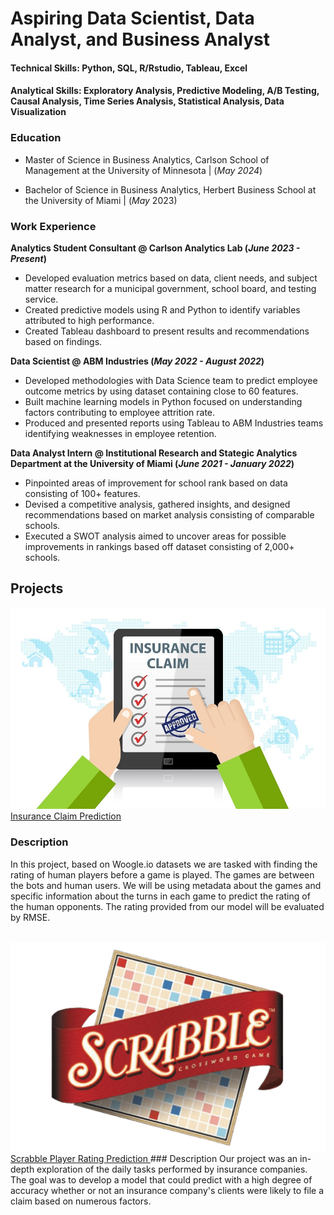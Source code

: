 # Aspiring Data Scientist, Data Analyst, and Business Analyst

#### Technical Skills: Python, SQL, R/Rstudio, Tableau, Excel

#### Analytical Skills: Exploratory Analysis, Predictive Modeling, A/B Testing, Causal Analysis, Time Series Analysis, Statistical Analysis, Data Visualization 

### Education
- Master of Science in Business Analytics, Carlson School of Management at the University of Minnesota | (_May 2024_)

- Bachelor of Science in Business Analytics, Herbert Business School at the University of Miami | (_May_ 2023)

### Work Experience 
**Analytics Student Consultant @ Carlson Analytics Lab (_June 2023 - Present_)** 
- Developed evaluation metrics based on data, client needs, and subject matter research for a 
municipal government, school board, and testing service.
- Created predictive models using R and Python to identify variables attributed to high performance.
- Created Tableau dashboard to present results and recommendations based on findings.

**Data Scientist @ ABM Industries (_May 2022 - August 2022_)** 
- Developed methodologies with Data Science team to predict employee outcome metrics by using
dataset containing close to 60 features.
- Built machine learning models in Python focused on understanding factors contributing to 
employee attrition rate.
- Produced and presented reports using Tableau to ABM Industries teams identifying weaknesses in 
employee retention.

**Data Analyst Intern @ Institutional Research and Stategic Analytics Department at the University of Miami (_June 2021 - January 2022_)** 
- Pinpointed areas of improvement for school rank based on data consisting of 100+ features.
- Devised a competitive analysis, gathered insights, and designed recommendations based on 
market analysis consisting of comparable schools.
- Executed a SWOT analysis aimed to uncover areas for possible improvements in rankings based 
off dataset consisting of 2,000+ schools.


## Projects 
<img src = "insurance_claim_image.jpeg"/>
<a href="https://github.com/jdevrao19/Insurance_Claims_ML">Insurance Claim Prediction</a>

### Description
In this project, based on Woogle.io datasets we are tasked with finding the rating of human players before a game is played. The games are between the bots and human users. We will be using metadata about the games and specific information about the turns in each game to predict the rating of the human opponents. The rating provided from our model will be evaluated by RMSE.
<br><br>

<img src = "Scrabble-Logo-2003.png"/>
<a href="https://github.com/jdevrao19/Kaggle-Scrabble_Predicting_Player_Ratings">Scrabble Player Rating Prediction </a>
### Description 
Our project was an in-depth exploration of the daily tasks performed by insurance companies. The goal was to develop a model that could predict with a high degree of accuracy whether or not an insurance company's clients were likely to file a claim based on numerous factors.
